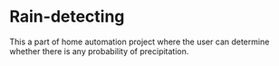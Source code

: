 # Rain-detecting
This a part of home automation project where the user can determine whether there is any probability of precipitation.
